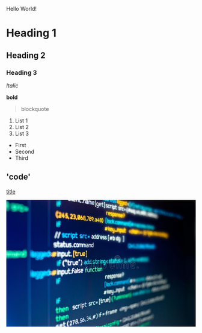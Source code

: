 Hello World!
# Heading 1
## Heading 2
### Heading 3

*Italic*

**bold**

>blockquote

1. List 1
2. List 2
3. List 3

- First
- Second
- Third

'code'
---
[title](https://www.example.com)

![alt text](r_image.jpg)
